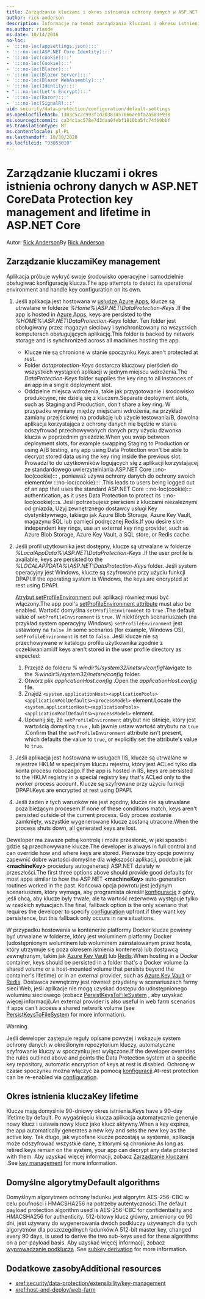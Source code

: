 ```yaml
---
title: Zarządzanie kluczami i okres istnienia ochrony danych w ASP.NET Core
author: rick-anderson
description: Informacje na temat zarządzania kluczami i okresu istnienia ochrony danych w programie ASP.NET Core.
ms.author: riande
ms.date: 10/14/2016
no-loc:
- ':::no-loc(appsettings.json):::'
- ':::no-loc(ASP.NET Core Identity):::'
- ':::no-loc(cookie):::'
- ':::no-loc(Cookie):::'
- ':::no-loc(Blazor):::'
- ':::no-loc(Blazor Server):::'
- ':::no-loc(Blazor WebAssembly):::'
- ':::no-loc(Identity):::'
- ":::no-loc(Let's Encrypt):::"
- ':::no-loc(Razor):::'
- ':::no-loc(SignalR):::'
uid: security/data-protection/configuration/default-settings
ms.openlocfilehash: 1303c5c2c993f1d20383457666aebfa2a583e938
ms.sourcegitcommit: ca34c1ac578e7d3daa0febf1810ba5fc74f60bbf
ms.translationtype: MT
ms.contentlocale: pl-PL
ms.lasthandoff: 10/30/2020
ms.locfileid: "93053010"
---
```

# <a name="data-protection-key-management-and-lifetime-in-aspnet-core"></a><span data-ttu-id="30ede-103">Zarządzanie kluczami i okres istnienia ochrony danych w ASP.NET Core</span><span class="sxs-lookup"><span data-stu-id="30ede-103">Data Protection key management and lifetime in ASP.NET Core</span></span>

<span data-ttu-id="30ede-104">Autor: [Rick Anderson](https://twitter.com/RickAndMSFT)</span><span class="sxs-lookup"><span data-stu-id="30ede-104">By [Rick Anderson](https://twitter.com/RickAndMSFT)</span></span>

## <a name="key-management"></a><span data-ttu-id="30ede-105">Zarządzanie kluczami</span><span class="sxs-lookup"><span data-stu-id="30ede-105">Key management</span></span>

<span data-ttu-id="30ede-106">Aplikacja próbuje wykryć swoje środowisko operacyjne i samodzielnie obsługiwać konfigurację klucza.</span><span class="sxs-lookup"><span data-stu-id="30ede-106">The app attempts to detect its operational environment and handle key configuration on its own.</span></span>

1. <span data-ttu-id="30ede-107">Jeśli aplikacja jest hostowana w [usłudze Azure Apps](https://azure.microsoft.com/services/app-service/), klucze są utrwalane w folderze *%Home%\ASP.NET\DataProtection-Keys* .</span><span class="sxs-lookup"><span data-stu-id="30ede-107">If the app is hosted in [Azure Apps](https://azure.microsoft.com/services/app-service/), keys are persisted to the *%HOME%\ASP.NET\DataProtection-Keys* folder.</span></span> <span data-ttu-id="30ede-108">Ten folder jest obsługiwany przez magazyn sieciowy i synchronizowany na wszystkich komputerach obsługujących aplikację.</span><span class="sxs-lookup"><span data-stu-id="30ede-108">This folder is backed by network storage and is synchronized across all machines hosting the app.</span></span>
   * <span data-ttu-id="30ede-109">Klucze nie są chronione w stanie spoczynku.</span><span class="sxs-lookup"><span data-stu-id="30ede-109">Keys aren't protected at rest.</span></span>
   * <span data-ttu-id="30ede-110">Folder *dataprotection-Keys* dostarcza kluczowy pierścień do wszystkich wystąpień aplikacji w jednym miejscu wdrożenia.</span><span class="sxs-lookup"><span data-stu-id="30ede-110">The *DataProtection-Keys* folder supplies the key ring to all instances of an app in a single deployment slot.</span></span>
   * <span data-ttu-id="30ede-111">Oddzielne miejsca wdrożenia, takie jak przygotowanie i środowisko produkcyjne, nie dzielą się z kluczem.</span><span class="sxs-lookup"><span data-stu-id="30ede-111">Separate deployment slots, such as Staging and Production, don't share a key ring.</span></span> <span data-ttu-id="30ede-112">W przypadku wymiany między miejscami wdrożenia, na przykład zamiany przejściowej na produkcję lub użycie testowania/B, dowolna aplikacja korzystająca z ochrony danych nie będzie w stanie odszyfrować przechowywanych danych przy użyciu dzwonka klucza w poprzednim gnieździe.</span><span class="sxs-lookup"><span data-stu-id="30ede-112">When you swap between deployment slots, for example swapping Staging to Production or using A/B testing, any app using Data Protection won't be able to decrypt stored data using the key ring inside the previous slot.</span></span> <span data-ttu-id="30ede-113">Prowadzi to do użytkowników logujących się z aplikacji korzystającej ze standardowego uwierzytelniania ASP.NET Core :::no-loc(cookie)::: , ponieważ używa ochrony danych do ochrony swoich elementów :::no-loc(cookie)::: .</span><span class="sxs-lookup"><span data-stu-id="30ede-113">This leads to users being logged out of an app that uses the standard ASP.NET Core :::no-loc(cookie)::: authentication, as it uses Data Protection to protect its :::no-loc(cookie):::s.</span></span> <span data-ttu-id="30ede-114">Jeśli potrzebujesz pierścieni z kluczami niezależnymi od gniazda, Użyj zewnętrznego dostawcy usługi Key dystynktywnego, takiego jak Azure Blob Storage, Azure Key Vault, magazynu SQL lub pamięci podręcznej Redis.</span><span class="sxs-lookup"><span data-stu-id="30ede-114">If you desire slot-independent key rings, use an external key ring provider, such as Azure Blob Storage, Azure Key Vault, a SQL store, or Redis cache.</span></span>

1. <span data-ttu-id="30ede-115">Jeśli profil użytkownika jest dostępny, klucze są utrwalane w folderze *%LocalAppData%\ASP.NET\DataProtection-Keys* .</span><span class="sxs-lookup"><span data-stu-id="30ede-115">If the user profile is available, keys are persisted to the *%LOCALAPPDATA%\ASP.NET\DataProtection-Keys* folder.</span></span> <span data-ttu-id="30ede-116">Jeśli system operacyjny jest Windows, klucze są szyfrowane przy użyciu funkcji DPAPI.</span><span class="sxs-lookup"><span data-stu-id="30ede-116">If the operating system is Windows, the keys are encrypted at rest using DPAPI.</span></span>

   <span data-ttu-id="30ede-117">[Atrybut setProfileEnvironment](/iis/configuration/system.applicationhost/applicationpools/add/processmodel#configuration) puli aplikacji również musi być włączony.</span><span class="sxs-lookup"><span data-stu-id="30ede-117">The app pool's [setProfileEnvironment attribute](/iis/configuration/system.applicationhost/applicationpools/add/processmodel#configuration) must also be enabled.</span></span> <span data-ttu-id="30ede-118">Wartość domyślna `setProfileEnvironment` to `true` .</span><span class="sxs-lookup"><span data-stu-id="30ede-118">The default value of `setProfileEnvironment` is `true`.</span></span> <span data-ttu-id="30ede-119">W niektórych scenariuszach (na przykład system operacyjny Windows) `setProfileEnvironment` jest ustawiony na `false` .</span><span class="sxs-lookup"><span data-stu-id="30ede-119">In some scenarios (for example, Windows OS), `setProfileEnvironment` is set to `false`.</span></span> <span data-ttu-id="30ede-120">Jeśli klucze nie są przechowywane w katalogu profilu użytkownika zgodnie z oczekiwaniami:</span><span class="sxs-lookup"><span data-stu-id="30ede-120">If keys aren't stored in the user profile directory as expected:</span></span>

   1. <span data-ttu-id="30ede-121">Przejdź do folderu *% windir%/system32/inetsrv/config*</span><span class="sxs-lookup"><span data-stu-id="30ede-121">Navigate to the *%windir%/system32/inetsrv/config* folder.</span></span>
   1. <span data-ttu-id="30ede-122">Otwórz plik *applicationHost.config* .</span><span class="sxs-lookup"><span data-stu-id="30ede-122">Open the *applicationHost.config* file.</span></span>
   1. <span data-ttu-id="30ede-123">Znajdź `<system.applicationHost><applicationPools><applicationPoolDefaults><processModel>` element.</span><span class="sxs-lookup"><span data-stu-id="30ede-123">Locate the `<system.applicationHost><applicationPools><applicationPoolDefaults><processModel>` element.</span></span>
   1. <span data-ttu-id="30ede-124">Upewnij się, że `setProfileEnvironment` atrybut nie istnieje, który jest wartością domyślną `true` , lub jawnie ustaw wartość atrybutu na `true` .</span><span class="sxs-lookup"><span data-stu-id="30ede-124">Confirm that the `setProfileEnvironment` attribute isn't present, which defaults the value to `true`, or explicitly set the attribute's value to `true`.</span></span>

1. <span data-ttu-id="30ede-125">Jeśli aplikacja jest hostowana w usługach IIS, klucze są utrwalane w rejestrze HKLM w specjalnym kluczu rejestru, który jest ACLed tylko dla konta procesu roboczego.</span><span class="sxs-lookup"><span data-stu-id="30ede-125">If the app is hosted in IIS, keys are persisted to the HKLM registry in a special registry key that's ACLed only to the worker process account.</span></span> <span data-ttu-id="30ede-126">Klucze są szyfrowane przy użyciu funkcji DPAPI.</span><span class="sxs-lookup"><span data-stu-id="30ede-126">Keys are encrypted at rest using DPAPI.</span></span>

1. <span data-ttu-id="30ede-127">Jeśli żaden z tych warunków nie jest zgodny, klucze nie są utrwalane poza bieżącym procesem.</span><span class="sxs-lookup"><span data-stu-id="30ede-127">If none of these conditions match, keys aren't persisted outside of the current process.</span></span> <span data-ttu-id="30ede-128">Gdy proces zostanie zamknięty, wszystkie wygenerowane klucze zostaną utracone.</span><span class="sxs-lookup"><span data-stu-id="30ede-128">When the process shuts down, all generated keys are lost.</span></span>

<span data-ttu-id="30ede-129">Deweloper ma zawsze pełną kontrolę i może przesłonić, w jaki sposób i gdzie są przechowywane klucze.</span><span class="sxs-lookup"><span data-stu-id="30ede-129">The developer is always in full control and can override how and where keys are stored.</span></span> <span data-ttu-id="30ede-130">Pierwsze trzy opcje powinny zapewnić dobre wartości domyślne dla większości aplikacji, podobnie jak **\<machineKey>** procedury autogeneracji ASP.NET działały w przeszłości.</span><span class="sxs-lookup"><span data-stu-id="30ede-130">The first three options above should provide good defaults for most apps similar to how the ASP.NET **\<machineKey>** auto-generation routines worked in the past.</span></span> <span data-ttu-id="30ede-131">Końcowa opcja powrotu jest jedynym scenariuszem, który wymaga, aby programista określił [konfigurację](xref:security/data-protection/configuration/overview) z góry, jeśli chcą, aby klucze były trwałe, ale ta wartość rezerwowa występuje tylko w rzadkich sytuacjach.</span><span class="sxs-lookup"><span data-stu-id="30ede-131">The final, fallback option is the only scenario that requires the developer to specify [configuration](xref:security/data-protection/configuration/overview) upfront if they want key persistence, but this fallback only occurs in rare situations.</span></span>

<span data-ttu-id="30ede-132">W przypadku hostowania w kontenerze platformy Docker klucze powinny być utrwalane w folderze, który jest woluminem platformy Docker (udostępnionym woluminem lub woluminem zainstalowanym przez hosta, który utrzymuje się poza okresem istnienia kontenera) lub dostawcą zewnętrznym, takim jak [Azure Key Vault](https://azure.microsoft.com/services/key-vault/) lub [Redis](https://redis.io/).</span><span class="sxs-lookup"><span data-stu-id="30ede-132">When hosting in a Docker container, keys should be persisted in a folder that's a Docker volume (a shared volume or a host-mounted volume that persists beyond the container's lifetime) or in an external provider, such as [Azure Key Vault](https://azure.microsoft.com/services/key-vault/) or [Redis](https://redis.io/).</span></span> <span data-ttu-id="30ede-133">Dostawca zewnętrzny jest również przydatny w scenariuszach farmy sieci Web, jeśli aplikacje nie mogą uzyskać dostępu do udostępnionego woluminu sieciowego (zobacz [PersistKeysToFileSystem](xref:security/data-protection/configuration/overview#persistkeystofilesystem) , aby uzyskać więcej informacji).</span><span class="sxs-lookup"><span data-stu-id="30ede-133">An external provider is also useful in web farm scenarios if apps can't access a shared network volume (see [PersistKeysToFileSystem](xref:security/data-protection/configuration/overview#persistkeystofilesystem) for more information).</span></span>

> [!WARNING]
> <span data-ttu-id="30ede-134">Jeśli deweloper zastępuje reguły opisane powyżej i wskazuje system ochrony danych w określonym repozytorium kluczy, automatyczne szyfrowanie kluczy w spoczynku jest wyłączone.</span><span class="sxs-lookup"><span data-stu-id="30ede-134">If the developer overrides the rules outlined above and points the Data Protection system at a specific key repository, automatic encryption of keys at rest is disabled.</span></span> <span data-ttu-id="30ede-135">Ochronę w czasie spoczynku można włączyć za pomocą [konfiguracji](xref:security/data-protection/configuration/overview).</span><span class="sxs-lookup"><span data-stu-id="30ede-135">At-rest protection can be re-enabled via [configuration](xref:security/data-protection/configuration/overview).</span></span>

## <a name="key-lifetime"></a><span data-ttu-id="30ede-136">Okres istnienia klucza</span><span class="sxs-lookup"><span data-stu-id="30ede-136">Key lifetime</span></span>

<span data-ttu-id="30ede-137">Klucze mają domyślnie 90-dniowy okres istnienia.</span><span class="sxs-lookup"><span data-stu-id="30ede-137">Keys have a 90-day lifetime by default.</span></span> <span data-ttu-id="30ede-138">Po wygaśnięciu klucza aplikacja automatycznie generuje nowy klucz i ustawia nowy klucz jako klucz aktywny.</span><span class="sxs-lookup"><span data-stu-id="30ede-138">When a key expires, the app automatically generates a new key and sets the new key as the active key.</span></span> <span data-ttu-id="30ede-139">Tak długo, jak wycofane klucze pozostają w systemie, aplikacja może odszyfrować wszystkie dane, z którymi są chronione.</span><span class="sxs-lookup"><span data-stu-id="30ede-139">As long as retired keys remain on the system, your app can decrypt any data protected with them.</span></span> <span data-ttu-id="30ede-140">Aby uzyskać więcej informacji, zobacz [Zarządzanie kluczami](xref:security/data-protection/implementation/key-management#key-expiration-and-rolling) .</span><span class="sxs-lookup"><span data-stu-id="30ede-140">See [key management](xref:security/data-protection/implementation/key-management#key-expiration-and-rolling) for more information.</span></span>

## <a name="default-algorithms"></a><span data-ttu-id="30ede-141">Domyślne algorytmy</span><span class="sxs-lookup"><span data-stu-id="30ede-141">Default algorithms</span></span>

<span data-ttu-id="30ede-142">Domyślnym algorytmem ochrony ładunku jest algorytm AES-256-CBC w celu poufności i HMACSHA256 na potrzeby autentyczności.</span><span class="sxs-lookup"><span data-stu-id="30ede-142">The default payload protection algorithm used is AES-256-CBC for confidentiality and HMACSHA256 for authenticity.</span></span> <span data-ttu-id="30ede-143">512-bitowy klucz główny, zmieniony co 90 dni, jest używany do wygenerowania dwóch podkluczy używanych dla tych algorytmów dla poszczególnych ładunków.</span><span class="sxs-lookup"><span data-stu-id="30ede-143">A 512-bit master key, changed every 90 days, is used to derive the two sub-keys used for these algorithms on a per-payload basis.</span></span> <span data-ttu-id="30ede-144">Aby uzyskać więcej informacji, zobacz [wyprowadzanie podklucza](xref:security/data-protection/implementation/subkeyderivation#additional-authenticated-data-and-subkey-derivation) .</span><span class="sxs-lookup"><span data-stu-id="30ede-144">See [subkey derivation](xref:security/data-protection/implementation/subkeyderivation#additional-authenticated-data-and-subkey-derivation) for more information.</span></span>

## <a name="additional-resources"></a><span data-ttu-id="30ede-145">Dodatkowe zasoby</span><span class="sxs-lookup"><span data-stu-id="30ede-145">Additional resources</span></span>

* <xref:security/data-protection/extensibility/key-management>
* <xref:host-and-deploy/web-farm>
